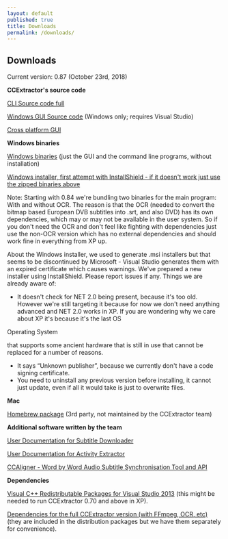 ```yaml
---
layout: default
published: true
title: Downloads
permalink: /downloads/
---
```

## Downloads

Current version: 0.87 (October 23rd, 2018)

**CCExtractor's source code**

[CLI Source code full](https://github.com/CCExtractor/ccextractor/archive/v0.87.zip "https://github.com/CCExtractor/ccextractor/archive/v0.87.zip")

[Windows GUI Source code](https://sourceforge.net/projects/ccextractor/files/ccextractor/0.84/CCExtractorGUI.src-0.84.zip/download "https://sourceforge.net/projects/ccextractor/files/ccextractor/0.84/CCExtractorGUI.src-0.84.zip/download")  (Windows only; requires Visual Studio)

[Cross platform GUI](https://github.com/kisselef/ccextractor-gui-qt "https://github.com/kisselef/ccextractor-gui-qt")

**Windows binaries**

[Windows binaries](https://github.com/CCExtractor/ccextractor/releases/download/v0.87/ccextractor.0.87-windows.binaries.zip "https://github.com/CCExtractor/ccextractor/releases/download/v0.87/ccextractor.0.87-windows.binaries.zip")  (just the  GUI  and the command line programs, without installation)

[Windows installer, first attempt with InstallShield - if it doesn't work just use the zipped binaries above](https://github.com/CCExtractor/ccextractor/releases/download/v0.87/ccextractor_0.87_windows_installer.exe "https://github.com/CCExtractor/ccextractor/releases/download/v0.87/ccextractor_0.87_windows_installer.exe")

Note: Starting with 0.84 we're bundling two binaries for the main program: With and without OCR. The reason is that the OCR (needed to convert the bitmap based European DVB subtitles into .srt, and also DVD) has its own dependencies, which may or may not be available in the user system. So if you don't need the OCR and don't feel like fighting with dependencies just use the non-OCR version which has no external dependencies and should work fine in everything from XP up.

About the Windows installer, we used to generate .msi installers but that seems to be discontinued by Microsoft - Visual Studio generates them with an expired certificate which causes warnings. We've prepared a new installer using InstallShield. Please report issues if any. Things we are already aware of:

- It doesn't check for NET 2.0 being present, because it's too old. However we're still targeting it because for now we don't need anything advanced and NET 2.0 works in XP. If you are wondering why we care about XP it's because it's the last  OS

Operating System

that supports some ancient hardware that is still in use that cannot be replaced for a number of reasons.  
- It says “Unknown publisher”, because we currently don't have a code signing certificate.  
- You need to uninstall any previous version before installing, it cannot just update, even if all it would take is just to overwrite files.  

**Mac**

[Homebrew package](https://github.com/Homebrew/homebrew-core/blob/master/Formula/ccextractor.rb "https://github.com/Homebrew/homebrew-core/blob/master/Formula/ccextractor.rb")  (3rd party, not maintained by the CCExtractor team)

**Additional software written by the team**

[User Documentation for Subtitle Downloader](http://www.ccextractor.org/doku.php?id=public:gsoc:repository_documentation "http://www.ccextractor.org/doku.php?id=public:gsoc:repository_documentation")

[User Documentation for Activity Extractor](http://www.ccextractor.org/doku.php?id=public:codein:activity_extractor_user_docs "http://www.ccextractor.org/doku.php?id=public:codein:activity_extractor_user_docs")

[CCAligner - Word by Word Audio Subtitle Synchronisation Tool and API](https://www.ccextractor.org/public:gsoc:2017:saurabh "public:gsoc:2017:saurabh")

**Dependencies**

[Visual C++ Redistributable Packages for Visual Studio 2013](https://www.microsoft.com/en-us/download/details.aspx?id=40784 "https://www.microsoft.com/en-us/download/details.aspx?id=40784")  (this might be needed to run CCExtractor 0.70 and above in XP).

[Dependencies for the full CCExtractor version (with FFmpeg, OCR, etc)](https://sourceforge.net/projects/ccextractor/files/ccextractor/0.85-windows.dependencies/CCExtractorDLLs-32bits.zip/download "https://sourceforge.net/projects/ccextractor/files/ccextractor/0.85-windows.dependencies/CCExtractorDLLs-32bits.zip/download")  (they are included in the distribution packages but we have them separately for convenience).

